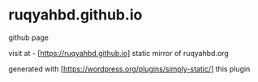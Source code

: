 # ruqyahbd.github.io
github page

visit at  - [https://ruqyahbd.github.io]
static mirror of ruqyahbd.org

generated with [https://wordpress.org/plugins/simply-static/] this plugin
